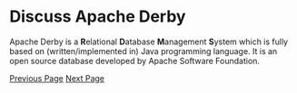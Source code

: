 # Discuss Apache Derby
Apache Derby is a **R**elational **D**atabase **M**anagement **S**ystem which is fully based on (written/implemented in) Java programming language. It is an open source database developed by Apache Software Foundation.


[Previous Page](../apache_derby/apache_derby_useful_resources.md) [Next Page](../apache_derby/index.md) 

